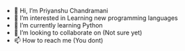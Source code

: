 - 👋 Hi, I’m Priyanshu Chandramani
- 👀 I’m interested in Learning new programming languages
- 🌱 I’m currently learning Python
- 💞️ I’m looking to collaborate on (Not sure yet)
- 📫 How to reach me (You dont)

<!---
Prodiger1/Prodiger1 is a ✨ special ✨ repository because its `README.md` (this file) appears on your GitHub profile.
You can click the Preview link to take a look at your changes.
--->
